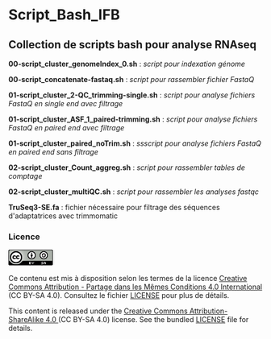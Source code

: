 # Script_Bash_IFB 
## Collection de scripts bash pour analyse RNAseq

**00-script_cluster_genomeIndex_0.sh** : _script pour indexation génome_

**00-script_concatenate-fastaq.sh** :  _script pour rassembler fichier FastaQ_

**01-script_cluster_2-QC_trimming-single.sh** : _script pour analyse fichiers FastaQ en single end avec filtrage_

**01-script_cluster_ASF_1_paired-trimming.sh** : _script pour analyse fichiers FastaQ en paired end avec filtrage_

**01-script_cluster_paired_noTrim.sh** : _ssscript pour analyse fichiers FastaQ en paired end sans filtrage_

**02-script_cluster_Count_aggreg.sh** : _script pour rassembler tables de comptage_

**02-script_cluster_multiQC.sh** : _script pour rassembler les analyses fastqc_

**TruSeq3-SE.fa** : fichier nécessaire pour filtrage des séquences d'adaptatrices avec trimmomatic 

### Licence

![](CC-BY-SA.png)

Ce contenu est mis à disposition selon les termes de la licence [Creative Commons Attribution - Partage dans les Mêmes Conditions 4.0 International](https://creativecommons.org/licenses/by-sa/4.0/deed.fr) (CC BY-SA 4.0). Consultez le fichier [LICENSE](LICENSE) pour plus de détails.

This content is released under the [Creative Commons Attribution-ShareAlike 4.0 ](https://creativecommons.org/licenses/by-sa/4.0/deed.en) (CC BY-SA 4.0) license. See the bundled [LICENSE](LICENSE) file for details.
